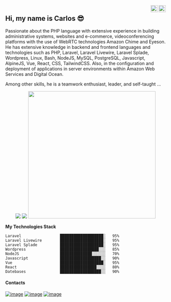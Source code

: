 <a href="https://twitter.com/mccarlosen" target="_blank" rel="nofollow">
  <img align="right" alt="Carlos Linkedin" width="22px" src="https://carlosmeneses.com/linkedin-icon.svg" />
</a>
<a href="https://www.linkedin.com/in/prof-carlos-meneses/" target="_blank" rel="nofollow">
  <img align="right" alt="Carlos Twitter" width="22px" src="https://carlosmeneses.com/twitter-icon.svg" />
</a>

## Hi, my name is Carlos 😎
<p>Passionate about the PHP language with extensive experience in building administrative systems, websites and e-commerce, videoconferencing platforms with the use of WebRTC technologies Amazon Chime and Eyeson. He has extensive knowledge in backend and frontend languages and technologies such as PHP, Laravel, Laravel Livewire, Laravel Splade, Wordpress, Linux, Bash, NodeJS, MySQL, PostgreSQL, Javascript, AlpineJS, Vue, React, CSS, TailwindCSS. Also, in the configuration and deployment of applications in server environments within Amazon Web Services and Digital Ocean.</p>

<p>Among other skills, he is a teamwork enthusiast, leader, and self-taught ...</p>

<p align = "center">
  <img src = "https://github-readme-stats.vercel.app/api?username=mccarlosen&show_icons=true&theme=merko&line_height=27">
  <img src = "https://github-readme-stats.vercel.app/api/top-langs/?username=mccarlosen&hide=java,html&show_icons=true&theme=merko&layout=compact">
  <img src="https://wakatime.com/share/@mccarlosen/ec31407f-7932-4bf9-8934-121a440ef2fd.svg" width="400px" />
</p>

<!--<b>My Github Stats</b>:
<p align="center">
  <img src = "https://github-readme-stats.vercel.app/api?username=mccarlosen&include_all_commits=true&count_private=true&show_icons=true&hide_border=false&title_color=fff&icon_color=F7CE3E&text_color=9f9f9f&line_height=24&bg_color=0A1612&layout=compact">
  <img src = "https://github-readme-stats.vercel.app/api/top-langs/?username=mccarlosen&layout=compact&langs_count=8&title_color=fff&text_color=9f9f9f&bg_color=0A1612&custom_title=Top Langs">
</p>-->


**My Technologies Stack** 

```text
Laravel                 ███████████████████░   95% 
Laravel Livewire        ███████████████████░   95%
Laravel Splade          ███████████████████░   95% 
Wordpress               █████████████████░░░   85% 
NodeJS                  ██████████████░░░░░░   70% 
Javascript              ██████████████████░░   90% 
Vue                     ███████████████████░   95% 
React                   ████████████████░░░░   80% 
Datebases               ██████████████████░░   90%
```

#### Contacts

[![image](https://img.shields.io/badge/twitter-%231DA1F2.svg?&style=for-the-badge&logo=twitter&logoColor=white)](https://twitter.com/mccarlosen) [![image](https://img.shields.io/badge/linkedin-%230077B5.svg?&style=for-the-badge&logo=linkedin&logoColor=white)](https://www.linkedin.com/in/mccarlos) [![image](https://img.shields.io/badge/gmail-D14836?&style=for-the-badge&logo=gmail&logoColor=white)](mailto:mccarlos.en@gmail.com)

<!--
**mccarlosen/mccarlosen** is a ✨ _special_ ✨ repository because its `README.md` (this file) appears on your GitHub profile.

Here are some ideas to get you started:

- 🔭 I’m currently working on ...
- 🌱 I’m currently learning ...
- 👯 I’m looking to collaborate on ...
- 🤔 I’m looking for help with ...
- 💬 Ask me about ...
- 📫 How to reach me: ...
- 😄 Pronouns: ...
- ⚡ Fun fact: ...
-->
